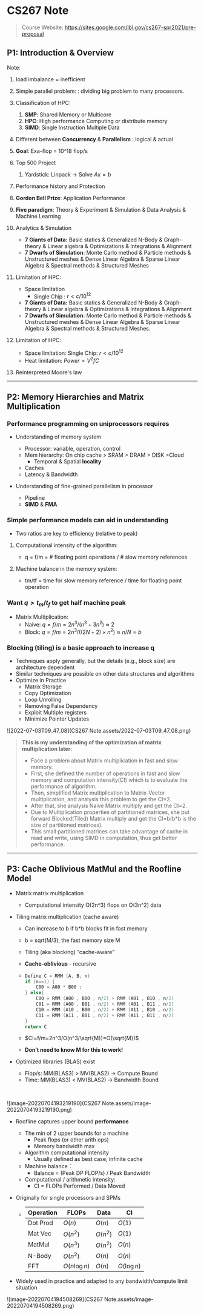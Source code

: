 # CS267 Note

> Course Website: https://sites.google.com/lbl.gov/cs267-spr2021/pre-proposal

## P1: Introduction & Overview

Note:
1. load imbalance = inefficient
2. Simple parallel problem: : dividing big problem to many processors.
3. Classification of HPC:

    1. **SMP**: Shared Memory or Multicore
    2. **HPC**: High performance Computing or distribute memory
    3. **SIMD**: Single Instruction Multiple Data
4. Different between **Concurrency** & **Parallelism** : logical & actual
5. **Goal**: Exa-flop = 10^18 flop/s
6. Top 500 Project

    1. Yardstick: Linpack -> Solve $Ax=b$
7. Performance history and Protection
8. **Gordon Bell Prize**: Application Performance 
9. **Five paradigm**: Theory & Experiment & Simulation & Data Analysis & Machine Learning
10. Analytics & Simulation
    - **7 Giants of Data:** Basic statics & Generalized N-Body & Graph-theory & Linear algebra & Optimizations & Integrations & Alignment
    - **7 Dwarfs of Simulation**:  Monte Carlo method & Particle methods & Unstructured meshes & Dense Linear Algebra & Sparse Linear Algebra &  Spectral methods &  Structured Meshes   
11. Limitation of HPC: 
    - Space limitation
	  - Single Chip : $r < c / 10^{12}$
	- **7 Giants of Data:** Basic statics & Generalized N-Body & Graph-theory & Linear algebra & Optimizations & Integrations & Alignment
	- **7 Dwarfs of Simulation**:  Monte Carlo method & Particle methods & Unstructured meshes & Dense Linear Algebra & Sparse Linear Algebra &  Spectral methods &  Structured Meshes.
12. Limitation of HPC: 
    - Space limitation: Single Chip: $r < c / 10^{12}$
    - Heat limitation: $Power \propto  V^2fC$
13. Reinterpreted Moore's law

---

## P2: Memory Hierarchies and Matrix Multiplication

### Performance programming on uniprocessors requires 

- Understanding of memory system
  - Processor: variable, operation, control
  - Mem hierarchy: On chip cache > SRAM > DRAM > DISK >Cloud
    - Temporal & Spatial **locality**
  - Caches
  - Latency & Bandwidth

- Understanding of fine-grained parallelism in processor  
  - Pipeline 
  - **SIMD** & **FMA**

### Simple performance models can aid in understanding 

-  Two ratios are key to efficiency (relative to peak) 

1. Computational intensity of the algorithm:  
   - q = f/m = # floating point operations / # slow memory references 

2. Machine balance in the memory system:  
   - tm/tf = time for slow memory reference / time for floating point operation 

### Want $q > t_m/t_f$ to get half machine peak 

- Matrix Multiplication:
  - Naive: $q=f/m=2n^3/(n^3+3n^2) \approx  2$
  - Block: $q=f/m=2n^3/((2N+2)\times n^2)\approx n/N=b$

### Blocking (tiling) is a basic approach to increase q 

- Techniques apply generally, but the details (e.g., block size) are architecture dependent 
- Similar techniques are possible on other data structures and algorithms
- Optimize in Practice
  - Matrix Storage
  - Copy Optimization
  - Loop Unrolling
  - Removing False Dependency
  - Exploit Multiple registers
  - Minimize Pointer Updates

![2022-07-03T09_47_08](CS267 Note.assets/2022-07-03T09_47_08.png)

> **This is my understanding of the optimization of matrix multiplication later**:
>
> - Face a problem about Matrix multiplication in fast and slow memory.
> - First, she defined the number of operations in fast and slow memory and computation intensity(CI) which is to evaluate the performance of algorithm. 
> - Then, simplified Matrix multiplication to Matrix-Vector multiplication, and analysis this problem to get the CI=2. 
> - After that, she analysis Naive Matrix multiply and get the CI=2.
> - Due to Multiplication properties of partitioned matrices, she put forward Blocked(Tiled) Matrix multiply and get the CI=b(b*b is the size of partitioned matrices).
> - This small partitioned matrices can take advantage of cache in read and write, using SIMD in computation, thus get better performance.

---

## P3: Cache Oblivious MatMul and the Roofline Model

- Matrix matrix multiplication

  - Computational intensity O(2n^3) flops on O(3n^2) data 

- Tiling matrix multiplication (cache aware)

  - Can increase to b if b*b blocks fit in fast memory

  - b = sqrt(M/3), the fast memory size M

  - Tiling (aka blocking) “cache-aware”

  - **Cache-oblivious** - recursive

  - ```C
    Define C = RMM (A, B, n)
    if (n==1) { 
        C00 = A00 * B00 ; 
    } else{ 
        C00 = RMM (A00 , B00 , n/2) + RMM (A01 , B10 , n/2)
    	C01 = RMM (A00 , B01 , n/2) + RMM (A01 , B11 , n/2)
    	C10 = RMM (A10 , B00 , n/2) + RMM (A11 , B10 , n/2)
    	C11 = RMM (A11 , B01 , n/2) + RMM (A11 , B11 , n/2) 
    } 
    return C
    ```

  - $CI=f/m=2n^3/O(n^3/\sqrt{M})=O(\sqrt{M})$

  - **Don’t need to know M for this to work!**

- Optimized libraries (BLAS) exist

  - Flop/s:	MM(BLAS3) > MV(BLAS2)  ->  Compute Bound
  - Time:      MM(BLAS3) < MV(BLAS2)   -> Bandwidth Bound

​     

![image-20220704193219190](CS267 Note.assets/image-20220704193219190.png)



- Roofline captures upper bound **performance**

  - The min of 2 upper bounds for a machine
    - Peak flops (or other arith ops)
    - Memory bandwidth max
  - Algorithm computational intensity
    - Usually defined as best case, infinite cache
  - Machine balance： 
    - Balance = (Peak DP FLOP/s) / Peak Bandwidth
  - Computational / arithmetic intensity:  
    - CI = FLOPs Performed / Data Moved

- Originally for single processors and SPMs

  - | Operation | FLOPs        | Data     | CI          |
    | --------- | ------------ | -------- | ----------- |
    | Dot Prod  | $O(n)$       | $O(n)$   | $O(1)$      |
    | Mat Vec   | $O(n^2)$     | $O(n^2)$ | $O(1)$      |
    | MatMul    | $O(n^3)$     | $O(n^2)$ | $O(n)$      |
    | N-Body    | $O(n^2)$     | $O(n)$   | $O(n)$      |
    | FFT       | $O(n\log n)$ | $O(n)$   | $O(\log n)$ |

    

- Widely used in practice and adapted to any bandwidth/compute limit situation

![image-20220704194508269](CS267 Note.assets/image-20220704194508269.png)
